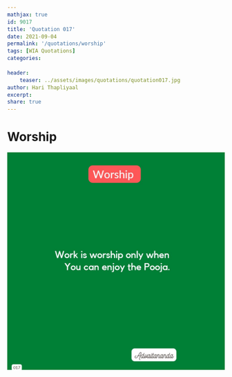```yaml
---
mathjax: true
id: 9017
title: 'Quotation 017'
date: 2021-09-04
permalink: '/quotations/worship'
tags: [WIA Quotations] 
categories: 

header:
    teaser: ../assets/images/quotations/quotation017.jpg
author: Hari Thapliyaal 
excerpt:
share: true 
---
```


# Worship

![Worship](../assets/images/quotations/quotation017.jpg)
